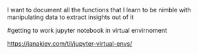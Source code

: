 I want to document all the functions that I learn to be nimble with manipulating data to extract insights out of it

#getting to work jupyter notebook in virtual envirnoment

https://janakiev.com/til/jupyter-virtual-envs/
